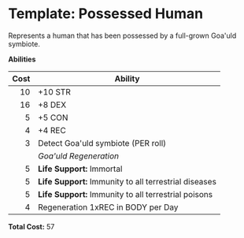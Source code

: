 # Template: Possessed Human

Represents a human that has been possessed by a full-grown Goa'uld symbiote.

**Abilities**

Cost | Ability
----:|--------
10 | +10 STR
16 | +8 DEX
5  | +5 CON
4  | +4 REC
3  | Detect Goa'uld symbiote (PER roll)
&nbsp; | _Goa'uld Regeneration_
5  | **Life Support:** Immortal
5  | **Life Support:** Immunity to all terrestrial diseases
5  | **Life Support:** Immunity to all terrestrial poisons
4  | Regeneration 1xREC in BODY per Day

**Total Cost:** 57
